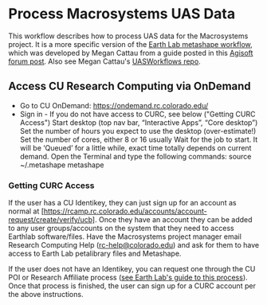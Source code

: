 # Process Macrosystems UAS Data

This workflow describes how to process UAS data for the Macrosystems project. It is a more specific version of the [Earth Lab metashape workflow](https://github.com/earthlab/el-drones/blob/master/docs/03_post-mission_agisoft_metashape_workflow.md), which was developed by Megan Cattau from a guide posted in this [Agisoft forum post](https://www.agisoft.com/forum/index.php?topic=7851.0). Also see Megan Cattau's [UASWorkflows repo](https://github.com/mcattau/UASWorkflows).

## Access CU Research Computing via OnDemand
* Go to CU OnDemand: https://ondemand.rc.colorado.edu/
* Sign in - If you do not have access to CURC, see below ("Getting CURC Access")
Start desktop (top nav bar, “Interactive Apps”, “Core desktop”)
Set the number of hours you expect to use the desktop (over-estimate!)
Set the number of cores, either 8 or 16 usually
Wait for the job to start. It will be ‘Queued’ for a little while, exact time totally depends on current demand.
Open the Terminal and type the following commands:
source ~/.metashape
metashape

### Getting CURC Access
If the user has a CU Identikey, they can just sign up for an account as normal at [https://rcamp.rc.colorado.edu/accounts/account-request/create/verify/ucb]. Once they have an account they can be added to any user groups/accounts on the system that they need to access Earthlab software/files. Have the Macrosystems project manager email Research Computing Help (rc-help@colorado.edu) and ask for them to have access to Earth Lab petalibrary files and Metashape.
 
If the user does not have an Identikey, you can request one through the CU POI or Research Affiliate process ([see Earth Lab's guide to this process](https://github.com/earthlab/earth-lab-operations/wiki/CU-Research-Affiliates-&-Persons-of-Interest-(POIs))). Once that process is finished, the user can sign up for a CURC account per the above instructions.
